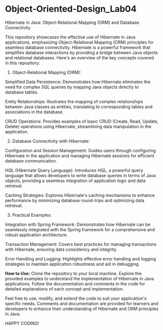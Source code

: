 # Object-Oriented-Design_Lab04
Hibernate in Java: Object-Relational Mapping (ORM) and Database Connectivity

This repository showcases the effective use of Hibernate in Java applications, emphasizing Object-Relational Mapping (ORM) principles for seamless database connectivity. Hibernate is a powerful framework that simplifies database interactions by providing a bridge between Java objects and relational databases. Here's an overview of the key concepts covered in this repository:

1. Object-Relational Mapping (ORM):

Simplified Data Persistence:
Demonstrates how Hibernate eliminates the need for complex SQL queries by mapping Java objects directly to database tables.

Entity Relationships:
Illustrates the mapping of complex relationships between Java classes as entities, translating to corresponding tables and associations in the database.

CRUD Operations:
Provides examples of basic CRUD (Create, Read, Update, Delete) operations using Hibernate, streamlining data manipulation in the application.


2. Database Connectivity with Hibernate:

Configuration and Session Management:
Guides users through configuring Hibernate in the application and managing Hibernate sessions for efficient database communication.

HQL (Hibernate Query Language):
Introduces HQL, a powerful query language that allows developers to write database queries in terms of Java objects, providing a seamless integration of application logic and data retrieval.

Caching Strategies:
Explores Hibernate's caching mechanisms to enhance performance by minimizing database round-trips and optimizing data retrieval.


3. Practical Examples:

Integration with Spring Framework:
Demonstrates how Hibernate can be seamlessly integrated with the Spring framework for a comprehensive and robust application architecture.

Transaction Management:
Covers best practices for managing transactions with Hibernate, ensuring data consistency and integrity.

Error Handling and Logging:
Highlights effective error handling and logging strategies to maintain application robustness and aid in debugging.


**How to Use:**
Clone the repository to your local machine.
Explore the provided examples to understand the implementation of Hibernate in Java applications.
Follow the documentation and comments in the code for detailed explanations of each concept and implementation.


Feel free to use, modify, and extend the code to suit your application's specific needs. Comments and documentation are provided for learners and developers to enhance their understanding of Hibernate and ORM principles in Java.

HAPPY CODING!
